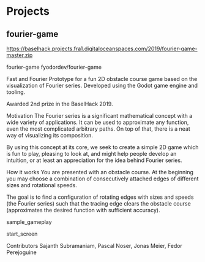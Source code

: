 # Projects

## fourier-game
https://baselhack.projects.fra1.digitaloceanspaces.com/2019/fourier-game-master.zip

fourier-game
fyodordev/fourier-game

Fast and Fourier
Prototype for a fun 2D obstacle course game based on the visualization of Fourier series. Developed using the Godot game engine and tooling.

Awarded 2nd prize in the BaselHack 2019.

Motivation
The Fourier series is a significant mathematical concept with a wide variety of applications. It can be used to approximate any function, even the most complicated arbitrary paths. On top of that, there is a neat way of visualizing its composition.

By using this concept at its core, we seek to create a simple 2D game which is fun to play, pleasing to look at, and might help people develop an intuition, or at least an appreciation for the idea behind Fourier series.

How it works
You are presented with an obstacle course. At the beginning you may choose a combination of consecutively attached edges of different sizes and rotational speeds.

The goal is to find a configuration of rotating edges with sizes and speeds (the Fourier series) such that the tracing edge clears the obstacle course (approximates the desired function with sufficient accuracy).

sample_gameplay

start_screen

Contributors
Sajanth Subramaniam, Pascal Noser, Jonas Meier, Fedor Perejoguine